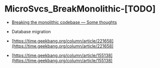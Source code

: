 # MicroSvcs\_BreakMonolithic-\[TODO\]

* [Breaking the monolithic codebase — Some thoughts](https://kousiknath.medium.com/breaking-the-monolithic-codebase-some-thoughts-3903a808723b)
* Database migration

* [https://time.geekbang.org/column/article/221658](https://time.geekbang.org/column/article/221658)
* [https://time.geekbang.org/column/article/155138](https://time.geekbang.org/column/article/155138)

